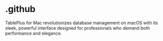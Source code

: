 # .github
TablePlus for Mac revolutionizes database management on macOS with its sleek, powerful interface designed for professionals who demand both performance and elegance.
